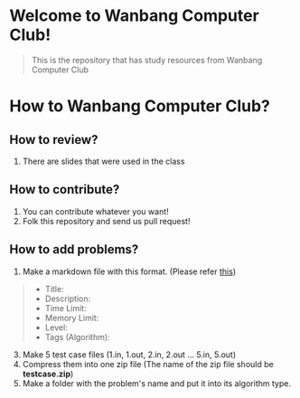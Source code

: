# Welcome to Wanbang Computer Club!
> This is the repository that has study resources from Wanbang Computer Club

# How to Wanbang Computer Club?

## How to review?
1. There are slides that were used in the class

## How to contribute?
1. You can contribute whatever you want!
2. Folk this repository and send us pull request!

## How to add problems?
1. Make a markdown file with this format. (Please refer [this](http://144.202.104.40/problem/0001))
> - Title:
> - Description:
> - Time Limit:
> - Memory Limit:
> - Level:
> - Tags (Algorithm): 
3. Make 5 test case files (1.in, 1.out, 2.in, 2.out ... 5.in, 5.out)
4. Compress them into one zip file (The name of the zip file should be **testcase.zip**)
5. Make a folder with the problem's name and put it into its algorithm type.
